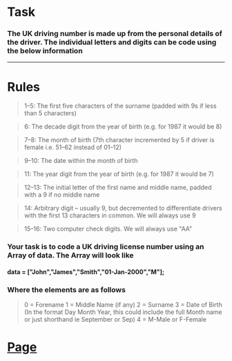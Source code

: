 # Task

### The UK driving number is made up from the personal details of the driver. The individual letters and digits can be code using the below information

-----

# Rules

> 1–5: The first five characters of the surname (padded with 9s if less than 5 characters)

> 6: The decade digit from the year of birth (e.g. for 1987 it would be 8)

> 7–8: The month of birth (7th character incremented by 5 if driver is female i.e. 51–62 instead of 01–12)

> 9–10: The date within the month of birth

> 11: The year digit from the year of birth (e.g. for 1987 it would be 7)

> 12–13: The initial letter of the first name and middle name, padded with a 9 if no middle name

> 14: Arbitrary digit – usually 9, but decremented to differentiate drivers with the first 13 characters in common. We will always use 9

> 15–16: Two computer check digits. We will always use "AA"

### Your task is to code a UK driving license number using an Array of data. The Array will look like

#### data = ["John","James","Smith","01-Jan-2000","M"];

### Where the elements are as follows

> 0 = Forename
> 1 = Middle Name (if any)
> 2 = Surname
> 3 = Date of Birth (In the format Day Month Year, this could include the full Month name or just shorthand ie September or Sep)
> 4 = M-Male or F-Female

# [Page](https://www.codewars.com/kata/586a1af1c66d18ad81000134/javascript)